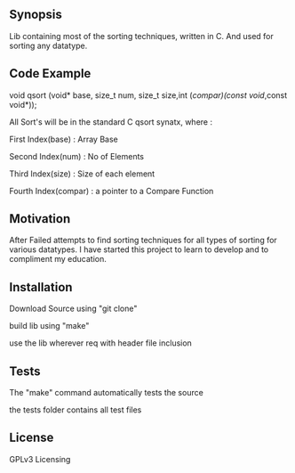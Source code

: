 ## Synopsis

Lib containing most of the sorting techniques, written in C. And used for sorting any datatype.

## Code Example

void qsort (void* base, size_t num, size_t size,int (*compar)(const void*,const void*)); 

All Sort's will be in the standard C qsort synatx, where :                             

First Index(base) : Array Base 

Second Index(num) : No of Elements 

Third Index(size) : Size of each element 

Fourth Index(compar) : a pointer to a Compare Function 

## Motivation

After Failed attempts to find sorting techniques for all types of sorting for various datatypes. I have started this project to learn to develop and to compliment my education.

## Installation

Download Source using "git clone"

build lib using "make"

use the lib wherever req with header file inclusion

## Tests

The "make" command automatically tests the source

the tests folder contains all test files

## License

GPLv3 Licensing
